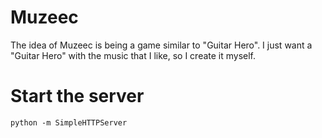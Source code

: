 # Muzeec
The idea of Muzeec is being a game similar to "Guitar Hero". I just want a "Guitar Hero" with the music that I like, so I create it myself.

# Start the server

```
python -m SimpleHTTPServer   
```
